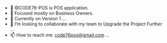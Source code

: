- 👋 @CODE76-POS is POS application.
- 👀 Focused mostly on Business Owners.
- 🌱 Currently on Version 1 ...
- 💞️ I’m looking to collaborate with my team to Upgrade the Project Further ...
- 📫 How to reach me: code76pos@gmail.com  ...

<!---
CODE76-POS/CODE76-POS is a ✨ special ✨ repository because its `README.md` (this file) appears on your GitHub profile.
You can click the Preview link to take a look at your changes.
--->
